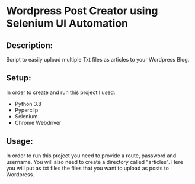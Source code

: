 # Wordpress Post Creator using Selenium UI Automation

## Description:
Script to easily upload multiple Txt files as articles to your Wordpress Blog.

## Setup:
In order to create and run this project I used:
- Python 3.8
- Pyperclip
- Selenium
- Chrome Webdriver

## Usage:
In order to run this project you need to provide a route, password and username.
You will also need to create a directory called "articles". Here you will put as txt files the files that you want to upload as posts to Wordpress.
